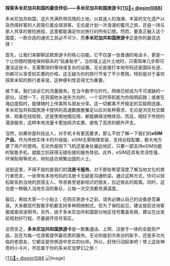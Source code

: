 **探索多米尼加共和国的最佳伴侣——多米尼加共和国旅游卡[[TG💪+ @esim1088](https://t.me/s/esim1088)]**

多米尼加共和国，这片充满热带风情的土地，以其迷人的海滩、丰富的文化遗产以及热情好客的人民吸引着全球游客。无论是计划一次浪漫的蜜月之旅，还是一场与家人共享的冒险旅程，这里都能满足你对旅行的所有幻想。然而，要真正融入这个国度，一款合适的通讯工具必不可少，而**多米尼加共和国旅游卡**正是你的最佳选择！

首先，让我们来聊聊这款旅游卡的核心功能。它不仅是一张普通的电话卡，更是一个让你随时随地保持联系的“贴身助手”。当你踏上这片土地时，只需简单几步即可激活这张卡，无需繁琐的等待或复杂的设置。无论是拨打本地号码还是国际长途，你都可以享受到实惠的价格，这无疑为你的旅行节省了不少费用。特别是对于喜欢探索未知的旅行者来说，这种便利性显得尤为重要。

接下来，我们谈谈它的流量服务。在当今数字化时代，网络已经成为不可或缺的一部分。试想一下，在异国他乡迷失方向时，一个实时导航能为你指明前路；或者在海边度假时，能够随时上传美照与朋友分享。这一切都离不开稳定的互联网连接。多米尼加共和国旅游卡提供的高速数据套餐足以应对各种需求，无论是浏览社交媒体、观看在线视频，还是使用地图应用，都能确保流畅体验。而且，相较于传统的漫游服务，这种本地流量卡更加经济实惠，避免了高昂的额外开支。

当然，如果你是科技达人，对手机卡有更高要求，那么不妨了解一下我们的**eSIM产品**。作为传统实体卡的升级版，eSIM无需物理安装，支持远程配置，极大地方便了用户的使用。无论你是刚下飞机还是身处偏远地区，只要一部支持eSIM功能的智能手机，就能立刻获得无缝衔接的服务体验。此外，eSIM还具有灵活性强、环保耐用等优点，特别适合频繁出国的人士。

说到这里，不得不提的是我们的**注册卡服务**。对于那些希望深度了解当地文化的旅行者而言，一张带有本地号码的注册卡无疑是沟通桥梁。通过这种方式，你可以轻松联系到当地的民宿主人、导游甚至是新结识的朋友，拉近彼此的距离。同时，这也是一种融入当地生活的象征，让每一次交流都充满温度。

最后，再给大家一个小贴士：在购买旅游卡之前，请务必确认自己的设备是否兼容。大多数现代智能手机都支持多种网络制式，但为了保险起见，建议提前咨询客服或查阅说明书。另外，由于多米尼加共和国部分地区信号覆盖有限，建议在出发前规划好行程，尽量避开信号盲区。

总而言之，**多米尼加共和国旅游卡**是一款集通话、上网、注册于一体的全能型产品，旨在为每一位游客提供最优质的服务。无论你是初次来访的新手，还是多次光临的老朋友，它都会是你旅途中忠实的伙伴。所以，赶快行动起来吧！带上这张神奇的小卡片，开启属于你的多米尼加梦幻之旅！

[[TG💪+ @esim1088](https://t.me/s/esim1088) ![Image](https://i.postimg.cc/4NQfJmqS/Snipaste-2025-05-13-00-14-12.png)]